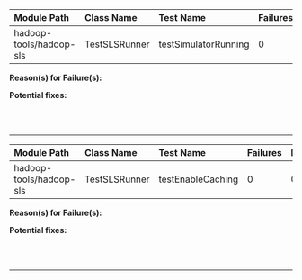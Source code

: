 | Module Path | Class Name | Test Name | Failures | Errors |
| :----------- | :--------- | :-------- | :------- | :----- |
| hadoop-tools/hadoop-sls | TestSLSRunner | testSimulatorRunning | 0 | 24 |

**Reason(s) for Failure(s):**


**Potential fixes:**









<br><br>
________
| Module Path | Class Name | Test Name | Failures | Errors |
| :----------- | :--------- | :-------- | :------- | :----- |
| hadoop-tools/hadoop-sls | TestSLSRunner | testEnableCaching | 0 | 0 |

**Reason(s) for Failure(s):**


**Potential fixes:**









<br><br>
________
